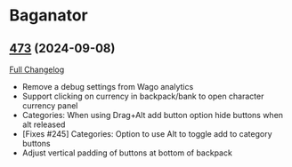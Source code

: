 # Baganator

## [473](https://github.com/Baganator/Baganator/tree/473) (2024-09-08)
[Full Changelog](https://github.com/Baganator/Baganator/compare/472...473) 

- Remove a debug settings from Wago analytics  
- Support clicking on currency in backpack/bank to open character currency panel  
- Categories: When using Drag+Alt add button option hide buttons when alt released  
- [Fixes #245] Categories: Option to use Alt to toggle add to category buttons  
- Adjust vertical padding of buttons at bottom of backpack  
